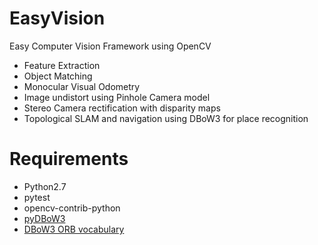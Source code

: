 # EasyVision
Easy Computer Vision Framework using OpenCV

* Feature Extraction
* Object Matching
* Monocular Visual Odometry
* Image undistort using Pinhole Camera model
* Stereo Camera rectification with disparity maps
* Topological SLAM and navigation using DBoW3 for place recognition

# Requirements
* Python2.7
* pytest
* opencv-contrib-python
* [pyDBoW3](https://github.com/foxis/pyDBoW3.git)
* [DBoW3 ORB vocabulary](https://github.com/rmsalinas/DBow3/blob/master/orbvoc.dbow3)
